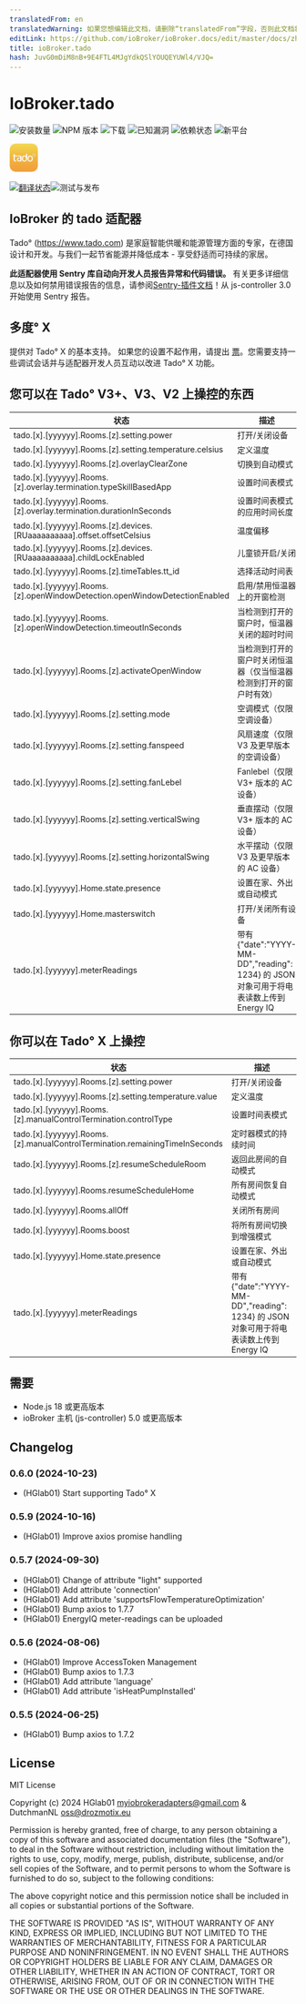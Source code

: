 ```yaml
---
translatedFrom: en
translatedWarning: 如果您想编辑此文档，请删除“translatedFrom”字段，否则此文档将再次自动翻译
editLink: https://github.com/ioBroker/ioBroker.docs/edit/master/docs/zh-cn/adapterref/iobroker.tado/README.md
title: ioBroker.tado
hash: JuvG0mDiM8nB+9E4FTL4MJgYdkQSlYOUQEYUWl4/VJQ=
---
```

# IoBroker.tado

![安装数量](http://iobroker.live/badges/tado-stable.svg)
![NPM 版本](http://img.shields.io/npm/v/iobroker.tado.svg)
![下载](https://img.shields.io/npm/dm/iobroker.tado.svg)
![已知漏洞](https://snyk.io/test/github/DrozmotiX/ioBroker.tado/badge.svg)
![依赖状态](https://img.shields.io/librariesio/release/npm/iobroker.tado)
![新平台](https://nodei.co/npm/iobroker.tado.png?downloads=true)

<img src="./admin/tado.png" width="50" height="50">

[![翻译状态](https://weblate.iobroker.net/widgets/adapters/-/tado/svg-badge.svg)](https://weblate.iobroker.net/engage/adapters/?utm_source=widget)![测试与发布](https://github.com/DrozmotiX/ioBroker.tado/workflows/Test%20and%20Release/badge.svg)

## IoBroker 的 tado 适配器
Tado° (https://www.tado.com) 是家庭智能供暖和能源管理方面的专家，在德国设计和开发。与我们一起节省能源并降低成本 - 享受舒适而可持续的家居。

**此适配器使用 Sentry 库自动向开发人员报告异常和代码错误。** 有关更多详细信息以及如何禁用错误报告的信息，请参阅[Sentry-插件文档](https://github.com/ioBroker/plugin-sentry#plugin-sentry)！从 js-controller 3.0 开始使用 Sentry 报告。

## 多度° X
提供对 Tado° X 的基本支持。
如果您的设置不起作用，请提出 [票](https://github.com/DrozmotiX/ioBroker.tado/issues/new?assignees=HGlab01&labels=enhancement&projects=&template=Enhancement.md&title=)。您需要支持一些调试会话并与适配器开发人员互动以改进 Tado° X 功能。

## 您可以在 Tado° V3+、V3、V2 上操控的东西
| 状态 | 描述 |
| ----- | ----------- |
| tado.[x].[yyyyyy].Rooms.[z].setting.power | 打开/关闭设备 |
| tado.[x].[yyyyyy].Rooms.[z].setting.temperature.celsius | 定义温度 |
| tado.[x].[yyyyyy].Rooms.[z].overlayClearZone | 切换到自动模式 |
| tado.[x].[yyyyyy].Rooms.[z].overlay.termination.typeSkillBasedApp | 设置时间表模式 |
| tado.[x].[yyyyyy].Rooms.[z].overlay.termination.durationInSeconds | 设置时间表模式的应用时间长度 |
| tado.[x].[yyyyyy].Rooms.[z].devices.[RUaaaaaaaaaa].offset.offsetCelsius | 温度偏移 |
| tado.[x].[yyyyyy].Rooms.[z].devices.[RUaaaaaaaaaa].childLockEnabled | 儿童锁开启/关闭 |
| tado.[x].[yyyyyy].Rooms.[z].timeTables.tt_id | 选择活动时间表 |
| tado.[x].[yyyyyy].Rooms.[z].openWindowDetection.openWindowDetectionEnabled | 启用/禁用恒温器上的开窗检测 |
| tado.[x].[yyyyyy].Rooms.[z].openWindowDetection.timeoutInSeconds | 当检测到打开的窗户时，恒温器关闭的超时时间 |
| tado.[x].[yyyyyy].Rooms.[z].activateOpenWindow | 当检测到打开的窗户时关闭恒温器（仅当恒温器检测到打开的窗户时有效）|
| tado.[x].[yyyyyy].Rooms.[z].setting.mode | 空调模式（仅限空调设备）|
| tado.[x].[yyyyyy].Rooms.[z].setting.fanspeed | 风扇速度（仅限 V3 及更早版本的空调设备）|
| tado.[x].[yyyyyy].Rooms.[z].setting.fanLebel | Fanlebel（仅限 V3+ 版本的 AC 设备）|
| tado.[x].[yyyyyy].Rooms.[z].setting.verticalSwing | 垂直摆动（仅限 V3+ 版本的 AC 设备）|
| tado.[x].[yyyyyy].Rooms.[z].setting.horizontalSwing | 水平摆动（仅限 V3 及更早版本的 AC 设备）|
| tado.[x].[yyyyyy].Home.state.presence | 设置在家、外出或自动模式 |
| tado.[x].[yyyyyy].Home.masterswitch | 打开/关闭所有设备 |
| tado.[x].[yyyyyy].meterReadings | 带有 {"date":"YYYY-MM-DD","reading": 1234} 的 JSON 对象可用于将电表读数上传到 Energy IQ |

## 你可以在 Tado° X 上操控
| 状态 | 描述 |
| ----- | ----------- |
| tado.[x].[yyyyyy].Rooms.[z].setting.power | 打开/关闭设备 |
| tado.[x].[yyyyyy].Rooms.[z].setting.temperature.value | 定义温度 |
| tado.[x].[yyyyyy].Rooms.[z].manualControlTermination.controlType | 设置时间表模式 |
| tado.[x].[yyyyyy].Rooms.[z].manualControlTermination.remainingTimeInSeconds | 定时器模式的持续时间 |
| tado.[x].[yyyyyy].Rooms.[z].resumeScheduleRoom | 返回此房间的自动模式 |
| tado.[x].[yyyyyy].Rooms.resumeScheduleHome | 所有房间恢复自动模式 |
| tado.[x].[yyyyyy].Rooms.allOff | 关闭所有房间 |
| tado.[x].[yyyyyy].Rooms.boost | 将所有房间切换到增强模式 |
| tado.[x].[yyyyyy].Home.state.presence | 设置在家、外出或自动模式 |
| tado.[x].[yyyyyy].meterReadings | 带有 {"date":"YYYY-MM-DD","reading": 1234} 的 JSON 对象可用于将电表读数上传到 Energy IQ |

## 需要
* Node.js 18 或更高版本
* ioBroker 主机 (js-controller) 5.0 或更高版本

## Changelog
<!--
    Placeholder for the next version (at the beginning of the line):
    ### __WORK IN PROGRESS__
-->
### 0.6.0 (2024-10-23)
* (HGlab01) Start supporting Tado° X

### 0.5.9 (2024-10-16)
* (HGlab01) Improve axios promise handling

### 0.5.7 (2024-09-30)
* (HGlab01) Change of attribute "light" supported
* (HGlab01) Add attribute 'connection'
* (HGlab01) Add attribute 'supportsFlowTemperatureOptimization'
* (HGlab01) Bump axios to 1.7.7
* (HGlab01) EnergyIQ meter-readings can be uploaded

### 0.5.6 (2024-08-06)
* (HGlab01) Improve AccessToken Management
* (HGlab01) Bump axios to 1.7.3
* (HGlab01) Add attribute 'language'
* (HGlab01) Add attribute 'isHeatPumpInstalled'

### 0.5.5 (2024-06-25)
* (HGlab01) Bump axios to 1.7.2

## License
MIT License

Copyright (c) 2024 HGlab01 <myiobrokeradapters@gmail.com> & DutchmanNL <oss@drozmotix.eu>

Permission is hereby granted, free of charge, to any person obtaining a copy
of this software and associated documentation files (the "Software"), to deal
in the Software without restriction, including without limitation the rights
to use, copy, modify, merge, publish, distribute, sublicense, and/or sell
copies of the Software, and to permit persons to whom the Software is
furnished to do so, subject to the following conditions:

The above copyright notice and this permission notice shall be included in all
copies or substantial portions of the Software.

THE SOFTWARE IS PROVIDED "AS IS", WITHOUT WARRANTY OF ANY KIND, EXPRESS OR
IMPLIED, INCLUDING BUT NOT LIMITED TO THE WARRANTIES OF MERCHANTABILITY,
FITNESS FOR A PARTICULAR PURPOSE AND NONINFRINGEMENT. IN NO EVENT SHALL THE
AUTHORS OR COPYRIGHT HOLDERS BE LIABLE FOR ANY CLAIM, DAMAGES OR OTHER
LIABILITY, WHETHER IN AN ACTION OF CONTRACT, TORT OR OTHERWISE, ARISING FROM,
OUT OF OR IN CONNECTION WITH THE SOFTWARE OR THE USE OR OTHER DEALINGS IN THE
SOFTWARE.
